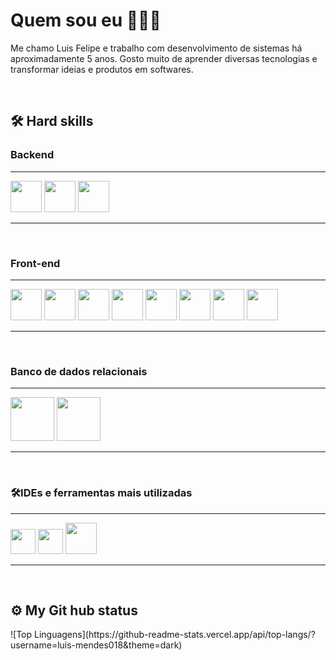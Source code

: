 <h1>Quem sou eu 👨🏿‍💻</h1>

<p>Me chamo Luis Felipe e trabalho com desenvolvimento de sistemas há aproximadamente 5 anos. Gosto muito de aprender diversas tecnologias e transformar ideias e produtos em softwares.</p>
<br>

<h2>🛠 Hard skills</h2>


<h3>Backend</h3>
<hr>
<p align="left">         
<img src="https://cdn.jsdelivr.net/gh/devicons/devicon@latest/icons/csharp/csharp-original.svg" height=50 />          
<img src="https://cdn.jsdelivr.net/gh/devicons/devicon@latest/icons/dotnetcore/dotnetcore-original.svg" height=50  />
<img src="https://cdn.jsdelivr.net/gh/devicons/devicon@latest/icons/python/python-original-wordmark.svg" height=50 />      
</p>
<hr>
<br>

<h3>Front-end</h3>
<hr>
<p align="left">
  <img src="https://cdn.jsdelivr.net/gh/devicons/devicon@latest/icons/angular/angular-original.svg" height=50 />
  <img src="https://cdn.jsdelivr.net/gh/devicons/devicon@latest/icons/vuejs/vuejs-original.svg" height=50 />      
  <img src="https://cdn.jsdelivr.net/gh/devicons/devicon@latest/icons/html5/html5-original.svg" height=50/> 
  <img src="https://cdn.jsdelivr.net/gh/devicons/devicon@latest/icons/css3/css3-original.svg" height=50 />
  <img src="https://cdn.jsdelivr.net/gh/devicons/devicon@latest/icons/javascript/javascript-original.svg" height=50 />
  <img src="https://cdn.jsdelivr.net/gh/devicons/devicon@latest/icons/typescript/typescript-original.svg" height=50 />     
  <img src="https://cdn.jsdelivr.net/gh/devicons/devicon@latest/icons/bootstrap/bootstrap-original.svg" height=50 />          
  <img src="https://cdn.jsdelivr.net/gh/devicons/devicon@latest/icons/sass/sass-original.svg" height=50 />      
</p>
<hr>

<br>
<h3>Banco de dados relacionais</h3>

<hr>
<p align="left">
   <img src="https://cdn.jsdelivr.net/gh/devicons/devicon@latest/icons/mysql/mysql-original-wordmark.svg" height=70 /> 
   <img src="https://cdn.jsdelivr.net/gh/devicons/devicon@latest/icons/microsoftsqlserver/microsoftsqlserver-plain-wordmark.svg" height=70 />       
</p>
<hr>
          
<br>
<h3>🛠️IDEs e ferramentas mais utilizadas</h3>
<hr>
<p align="left">
  <img src="https://cdn.jsdelivr.net/gh/devicons/devicon@latest/icons/visualstudio/visualstudio-original.svg" width="40" height="40"/>
  <img src="https://cdn.jsdelivr.net/gh/devicons/devicon@latest/icons/vscode/vscode-original.svg" width="40" height="40"/>
  <img src="https://cdn.jsdelivr.net/gh/devicons/devicon@latest/icons/nuget/nuget-original.svg" height=50 />
          
</p>
<hr>

<br>

<h2>⚙️ My Git hub status</h2>

<p align="left">
   ![Top Linguagens](https://github-readme-stats.vercel.app/api/top-langs/?username=luis-mendes018&theme=dark)
</p>


